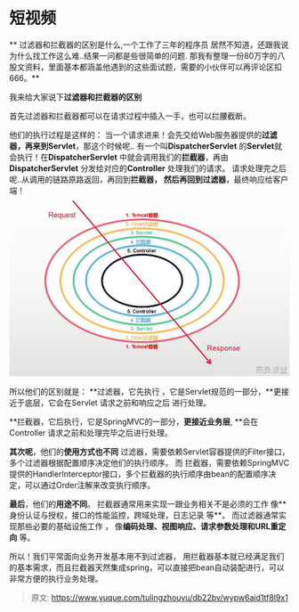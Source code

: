 # 短视频

** 过滤器和拦截器的区别是什么,一个工作了三年的程序员 居然不知道，还跟我说为什么找工作这么难..结果一问都是些很简单的问题. 那我有整理一份80万字的八股文资料，里面基本都涵盖他遇到的这些面试题，需要的小伙伴可以再评论区扣666。**

我来给大家说下**过滤器和拦截器的区别**
 
首先过滤器和拦截器都可以在请求过程中插入一手，也可以拦腰截断。

他们的执行过程是这样的：
当一个请求进来！会先交给Web服务器提供的**过滤器，**再来到**Servlet**，那这个时候呢.. 有一个叫**DispatcherServlet** 的**Servlet**就会执行！在**DispatcherServlet** 中就会调用我们的**拦截器**，再由**DispatcherServlet** 分发给对应的**Controller** 处理我们的请求。
请求处理完之后呢..从调用的链路原路返回，再回到**拦截器， **然后再回到**过滤器**，最终响应给客户端！
![a52f115d-db41-4d20-967e-9f1ffe3a0e05.jpg](./img/kgoq0byZ5frRh9eg/1715323185717-23377dae-7374-4860-ad74-eaecbc9d7398-610501.jpeg)

所以他们的区别就是：
**过滤器，它先执行 ，它是Servlet规范的一部分，**更接近于底层，它会在Servlet 请求之前和响应之后 进行处理。

**拦截器，它后执行，它是SpringMVC的一部分，**更接近业务层**, **会在Controller 请求之前和处理完毕之后进行处理。
  
**其次呢**，他们的**使用方式也不同**
过滤器，需要依赖Servlet容器提供的Filter接口，多个过滤器根据配置顺序决定他们的执行顺序。
而 拦截器，需要依赖SpringMVC提供的HandlerInterceptor接口，多个拦截器的执行顺序由bean的配置顺序决定，可以通过Order注解来改变执行顺序。

**最后**，他们的**用途不同**。 
拦截器通常用来实现一跟业务相关不是必须的工作 像** 身份认证与授权，接口的性能监控，跨域处理，日志记录 等**。
而过滤器通常实现那些必要的基础设施工作 ， 像**编码处理、视图响应、请求参数处理和URL重定向** 等。

所以！我们平常面向业务开发基本用不到过滤器， 用拦截器基本就已经满足我们的基本需求，而且拦截器天然集成spring，可以直接把bean自动装配进行，可以非常方便的执行业务处理。 




> 原文: <https://www.yuque.com/tulingzhouyu/db22bv/wypw6aid1tf8l9x1>